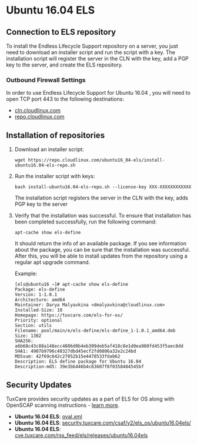 # Ubuntu 16.04 ELS

## Connection to ELS repository

To install the Endless Lifecycle Support repository on a server, you just need to download an installer script and run the script with a key. The installation script will register the server in the CLN with the key, add a PGP key to the server, and create the ELS repository.

### Outbound Firewall Settings

In order to use Endless Lifecycle Support for Ubuntu 16.04 , you will need to open TCP port 443 to the following destinations:

* [cln.cloudlinux.com](http://cln.cloudlinux.com)
* [repo.cloudlinux.com](http://repo.cloudlinux.com)

## Installation of repositories

1. Download an installer script:
  
   <CodeWithCopy>

   ```
   wget https://repo.cloudlinux.com/ubuntu16_04-els/install-ubuntu16.04-els-repo.sh
   ```

   </CodeWithCopy>

2. Run the installer script with keys:
   
   <CodeWithCopy>

   ```
   bash install-ubuntu16.04-els-repo.sh --license-key XXX-XXXXXXXXXXXX
   ```

   </CodeWithCopy>

   The installation script registers the server in the CLN with the key, adds PGP key to the server

3. Verify that the installation was successful. To ensure that installation has been completed successfully, run the following command:
   
   <CodeWithCopy>

   ```
   apt-cache show els-define
   ```
   </CodeWithCopy>

   It should return the info of an available package. If you see information about the package, you can be sure that the installation was successful.
   After this, you will be able to install updates from the repository using a regular apt upgrade command.

   Example:

   ```
   [els@ubuntu16 ~]# apt-cache show els-define
   Package: els-define
   Version: 1-1.0.1
   Architecture: amd64
   Maintainer: Darya Malyavkina <dmalyavkina@cloudlinux.com>
   Installed-Size: 10
   Homepage: https://tuxcare.com/els-for-os/
   Priority: optional
   Section: utils
   Filename: pool/main/e/els-define/els-define_1-1.0.1_amd64.deb
   Size: 1302
   SHA256: a6b68c43c88a148ecc4806d0b4eb309deb5af418c8e1d0ea980fd453f5aec8dd
   SHA1: 4907b9796c40327dbd45ecf2fd0806a32e2c24bd
   MD5sum: 42f69c642c27052b15e4470533fdab62
   Description: ELS define package for Ubuntu 16.04
   Description-md5: 39e3bb446b4c63607f8f0358484545bf
   ```

## Security Updates

TuxCare provides security updates as a part of ELS for OS along with OpenSCAP scanning instructions - [learn more](./security-updates).

* **Ubuntu 16.04 ELS**: [oval.xml](https://security.tuxcare.com/oval/els_os/ubuntu16.04els/oval.xml)
* **Ubuntu 16.04 ELS**: [security.tuxcare.com/csaf/v2/els_os/ubuntu16.04els/](https://security.tuxcare.com/csaf/v2/els_os/ubuntu16.04els/)
* **Ubuntu 16.04 ELS**: [cve.tuxcare.com/rss_feed/els/releases/ubuntu16.04els](https://cve.tuxcare.com/rss_feed/els/releases/ubuntu16.04els)
